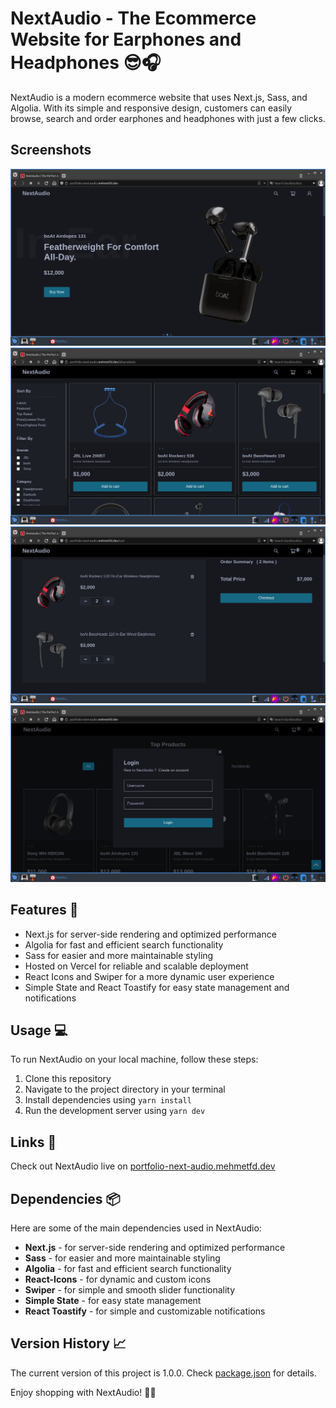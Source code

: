 # NextAudio - The Ecommerce Website for Earphones and Headphones 😎🎧

NextAudio is a modern ecommerce website that uses Next.js, Sass, and Algolia. With its simple and responsive design, customers can easily browse, search and order earphones and headphones with just a few clicks.

## Screenshots

![Index](./screenshots/index.jpg?raw=true "Index")
![Search](./screenshots/search.jpg?raw=true "Search")
![Cart](./screenshots/cart.jpg?raw=true "Cart")
![Auth](./screenshots/auth.jpg?raw=true "Authentication")

## Features 🚀

* Next.js for server-side rendering and optimized performance
* Algolia for fast and efficient search functionality
* Sass for easier and more maintainable styling
* Hosted on Vercel for reliable and scalable deployment
* React Icons and Swiper for a more dynamic user experience
* Simple State and React Toastify for easy state management and notifications

## Usage 💻

To run NextAudio on your local machine, follow these steps:

1. Clone this repository
2. Navigate to the project directory in your terminal
3. Install dependencies using `yarn install`
4. Run the development server using `yarn dev`

## Links 🔗

Check out NextAudio live on [portfolio-next-audio.mehmetfd.dev](https://portfolio-next-audio.mehmetfd.dev/)

## Dependencies 📦

Here are some of the main dependencies used in NextAudio:

* **Next.js** - for server-side rendering and optimized performance
* **Sass** - for easier and more maintainable styling
* **Algolia** - for fast and efficient search functionality
* **React-Icons** - for dynamic and custom icons
* **Swiper** - for simple and smooth slider functionality
* **Simple State** - for easy state management
* **React Toastify** - for simple and customizable notifications

## Version History 📈

The current version of this project is 1.0.0. Check [package.json](https://github.com/mehmet-f-dogan/next-audio/blob/master/package.json) for details.

Enjoy shopping with NextAudio! 🎵🎶
